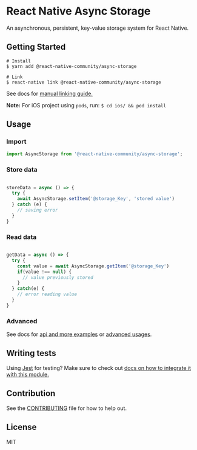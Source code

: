 # React Native Async Storage

An asynchronous, persistent, key-value storage system for React Native.


## Getting Started


```
# Install
$ yarn add @react-native-community/async-storage

# Link
$ react-native link @react-native-community/async-storage
```

See docs for [manual linking guide.](docs/Linking.md)

**Note:** For iOS project using `pods`, run:
	```
	$ cd ios/ && pod install
	```


## Usage

### Import

```js
import AsyncStorage from '@react-native-community/async-storage';
```

### Store data
```jsx

storeData = async () => {
  try {
    await AsyncStorage.setItem('@storage_Key', 'stored value')
  } catch (e) {
    // saving error
  }
}

```

### Read data
```jsx

getData = async () => {
  try {
    const value = await AsyncStorage.getItem('@storage_Key')
    if(value !== null) {
      // value previously stored
    }
  } catch(e) {
    // error reading value
  }
}

```

### Advanced
See docs for [api and more examples](docs/API.md) or [advanced usages](docs/advanced).

## Writing tests

Using [Jest](https://jestjs.io/) for testing? Make sure to check out [docs on how to integrate it with this module.](./docs/Jest-integration.md)

## Contribution

See the [CONTRIBUTING](CONTRIBUTING.md) file for how to help out.

## License

MIT
